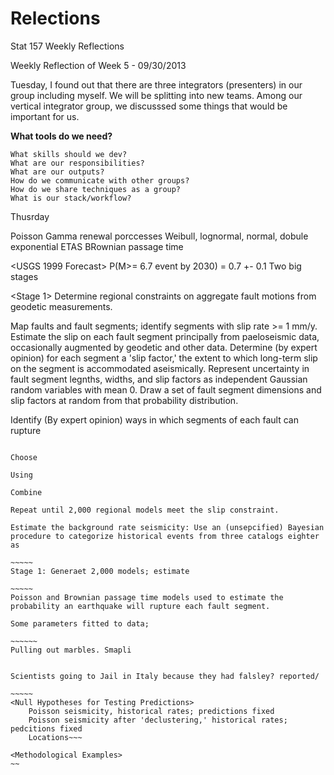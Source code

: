 Relections
==========

Stat 157 Weekly Reflections

Weekly Reflection of Week 5 - 09/30/2013

Tuesday, I found out that there are three integrators (presenters) in our group including myself. We will be splitting into new teams. Among our vertical integrator group, we discusssed some things that would be important for us.

**What tools do we need?**
	
	What skills should we dev?
	What are our responsibilities?
	What are our outputs?
	How do we communicate with other groups?
	How do we share techniques as a group?
	What is our stack/workflow?




Thusrday

<Some Stochastic Models for Seismicity>
    Poisson
    Gamma renewal porccesses
    Weibull, lognormal, normal, dobule exponential
    ETAS
    BRownian passage time
    
<USGS 1999 Forecast>
    P(M>= 6.7 event by 2030) = 0.7 +- 0.1
    Two big stages
    
    
<Stage 1>
Determine regional constraints on aggregate fault motions from geodetic measurements.

Map faults and fault segments; identify segments with slip rate >= 1 mm/y. Estimate the slip on each fault segment principally from paeloseismic data, occasionally augmented by geodetic and other data. Determine (by expert opinion) for each segment a 'slip factor,' the extent to which long-term slip on the segment is accommodated aseismically. Represent uncertainty in fault segment legnths, widths, and slip factors as independent Gaussian random variables with mean 0. Draw a set of fault segment dimensions and slip factors at random from that probability distribution.

Identify (By expert opinion) ways in which segments of each fault can rupture 

~~~~~~~ find photo

Choose

Using

Combine

Repeat until 2,000 regional models meet the slip constraint.

Estimate the background rate seismicity: Use an (unsepcified) Bayesian procedure to categorize historical events from three catalogs eighter as 

~~~~~
Stage 1: Generaet 2,000 models; estimate 

~~~~~
Poisson and Brownian passage time models used to estimate the probability an earthquake will rupture each fault segment. 

Some parameters fitted to data;

~~~~~~
Pulling out marbles. Smapli


Scientists going to Jail in Italy because they had falsley? reported/ 

~~~~~
<Null Hypotheses for Testing Predictions>
    Poisson seismicity, historical rates; predictions fixed
    Poisson seismicity after 'declustering,' historical rates; pedcitions fixed
    Locations~~~
    
<Methodological Examples>
~~
